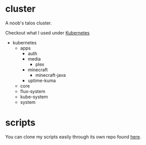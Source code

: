 # cluster

A noob's  talos cluster.

Checkout what I used under [Kubernetes](https://github.com/xstar97/cluster/tree/main/clusters/main/kubernetes)

- kubernetes
  - apps
     - auth 
     - media
        - plex
     - minecraft
       - minecraft-java 
     - uptime-kuma
  - core
  - flux-system
  - kube-system
  - system

# scripts

You can clone my scripts easily through its own repo found [here](https://github.com/xstar97/cluster-scripts).
